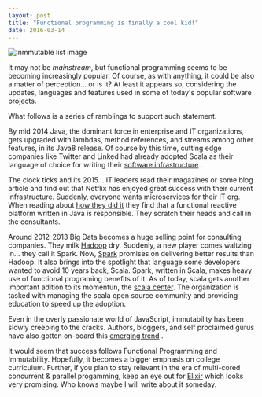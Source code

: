 ```yaml
---
layout: post
title: "Functional programming is finally a cool kid!"
date: 2016-03-14
---
```


![inmmutable list image](functionalProgrammingArt.png)

It may not be *mainstream*, but functional programming seems to be becoming increasingly popular. Of course, as with anything, it could be also a matter of perception... or is it? At least it appears so, considering the updates, languages and features used in some of today's popular software projects.

What follows is a series of ramblings to support such statement.

By mid 2014 Java, the dominant force in enterprise and IT organizations, gets upgraded with lambdas, method references, and streams among other features, in its Java8 release. Of course by this time, cutting edge companies like Twitter and Linked had already adopted Scala as their language of choice for writing their [software infrastructure](https://www.redfin.com/devblog/2010/05/how_and_why_twitter_uses_scala.html) .

The clock ticks and its 2015... IT leaders read their magazines or some blog article and find out that Netflix has enjoyed great success with their current infrastructure. Suddenly, everyone wants microservices for their IT org. When reading about
[how they did it](http://techblog.netflix.com/2013/01/optimizing-netflix-api.htm) they find that a functional reactive platform written in Java is responsible. They scratch their heads and call in the consultants.

Around 2012-2013 Big Data becomes a huge selling point for consulting companies. They milk [Hadoop](https://hadoop.apache.org) dry. Suddenly, a new player comes waltzing in... they call it Spark. Now, [Spark](https://spark.apache.org) promises on delivering better results than Hadoop. It also brings into the spotlight that language some developers wanted to avoid 10 years back, Scala. Spark, written in Scala, makes heavy use of functional programing benefits of it. As of today, scala gets another important adition to its momentun, the [scala center](https://scala.epfl.ch/). The organization is tasked with managing the scala open source community and providing education to speed up the adoption.

Even in the overly passionate world of JavaScript, immutability has been slowly creeping to the cracks. Authors, bloggers, and self proclaimed gurus have also gotten on-board this [emerging trend](https://medium.com/javascript-scene/the-dao-of-immutability-9f91a70c88cd) .

It would seem that success follows Functional Programming and Immutability. Hopefully, it becomes a bigger emphasis on college curriculum. Further, if you plan to stay relevant in the era of multi-cored concurrent & parallel progamming, keep an eye out for [Elixir](http://elixir-lang.org/) which looks very promising. Who knows maybe I will write about it someday.
